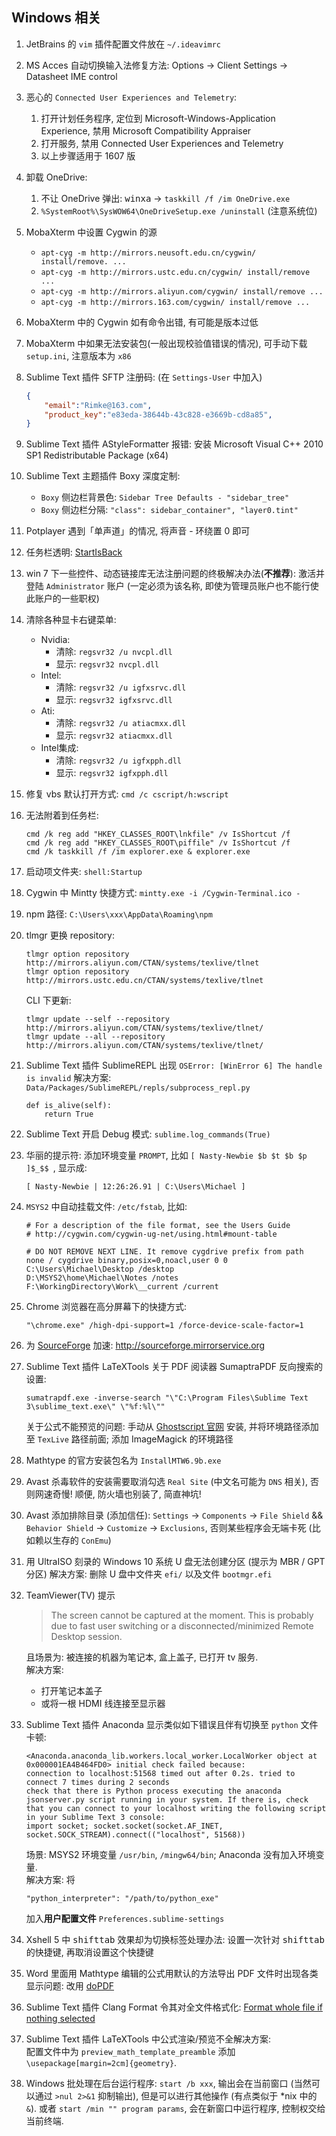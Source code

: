 ## Windows 相关

1. JetBrains 的 `vim` 插件配置文件放在 `~/.ideavimrc`
1. MS Acces 自动切换输入法修复方法:
   Options -> Client Settings -> Datasheet IME control
1. 恶心的 `Connected User Experiences and Telemetry`:
    1. 打开计划任务程序, 定位到 Microsoft-Windows-Application Experience,
        禁用 Microsoft Compatibility Appraiser
    2. 打开服务, 禁用 Connected User Experiences and Telemetry
    3. 以上步骤适用于 1607 版
1. 卸载 OneDrive:
    1. 不让 OneDrive 弹出: <kbd>win</kbd><kbd>x</kbd><kbd>a</kbd>
       -> `taskkill /f /im OneDrive.exe`
    2. `%SystemRoot%\SysWOW64\OneDriveSetup.exe /uninstall` (注意系统位)
1. MobaXterm 中设置 Cygwin 的源
    - `apt-cyg -m http://mirrors.neusoft.edu.cn/cygwin/ install/remove. ...`
    - `apt-cyg -m http://mirrors.ustc.edu.cn/cygwin/ install/remove ...`
    - `apt-cyg -m http://mirrors.aliyun.com/cygwin/ install/remove ...`
    - `apt-cyg -m http://mirrors.163.com/cygwin/ install/remove ...`
1. MobaXterm 中的 Cygwin 如有命令出错, 有可能是版本过低
1. MobaXterm 中如果无法安装包(一般出现校验值错误的情况), 可手动下载 `setup.ini`,
   注意版本为 `x86`
1. Sublime Text 插件 SFTP 注册码: (在 `Settings-User` 中加入)
    ```json
    {
        "email":"Rimke@163.com",
        "product_key":"e83eda-38644b-43c828-e3669b-cd8a85",
    }
    ```
1. Sublime Text 插件 AStyleFormatter 报错:
   安装 Microsoft Visual C++ 2010 SP1 Redistributable Package (x64)
1. Sublime Text 主题插件 Boxy 深度定制:
    - `Boxy` 侧边栏背景色: `Sidebar Tree Defaults - "sidebar_tree"`
    - `Boxy` 侧边栏分隔: `"class": sidebar_container", "layer0.tint"`
1. Potplayer 遇到「单声道」的情况, 将声音 - 环绕置 0 即可
1. 任务栏透明: [StartIsBack](http://www.zdfans.com/5573.html)
1. win 7 下一些控件、动态链接库无法注册问题的终极解决办法(**不推荐**):
   激活并登陆 `Administrator` 账户 (一定必须为该名称,
   即使为管理员账户也不能行使此账户的一些职权)
1. 清除各种显卡右键菜单:
    - Nvidia:
      - 清除: `regsvr32 /u nvcpl.dll`
      - 显示: `regsvr32 nvcpl.dll`
    - Intel:
      - 清除: `regsvr32 /u igfxsrvc.dll`
      - 显示: `regsvr32 igfxsrvc.dll`
    - Ati:
      - 清除: `regsvr32 /u atiacmxx.dll`
      - 显示: `regsvr32 atiacmxx.dll`
    - Intel集成:
      - 清除: `regsvr32 /u igfxpph.dll`
      - 显示: `regsvr32 igfxpph.dll`
1. 修复 vbs 默认打开方式: `cmd /c cscript/h:wscript`
1. 无法附着到任务栏:
   ```
   cmd /k reg add "HKEY_CLASSES_ROOT\lnkfile" /v IsShortcut /f
   cmd /k reg add "HKEY_CLASSES_ROOT\piffile" /v IsShortcut /f
   cmd /k taskkill /f /im explorer.exe & explorer.exe
   ```
1. 启动项文件夹: `shell:Startup`
1. Cygwin 中 Mintty 快捷方式: `mintty.exe -i /Cygwin-Terminal.ico -`
1. npm 路径: `C:\Users\xxx\AppData\Roaming\npm`
1. tlmgr 更换 repository:
   ```
   tlmgr option repository http://mirrors.aliyun.com/CTAN/systems/texlive/tlnet
   tlmgr option repository http://mirrors.ustc.edu.cn/CTAN/systems/texlive/tlnet
   ```
   CLI 下更新:
   ```
   tlmgr update --self --repository http://mirrors.aliyun.com/CTAN/systems/texlive/tlnet/
   tlmgr update --all --repository http://mirrors.aliyun.com/CTAN/systems/texlive/tlnet/
   ```
1. Sublime Text 插件 SublimeREPL 出现
   `OSError: [WinError 6] The handle is invalid` 解决方案:
   `Data/Packages/SublimeREPL/repls/subprocess_repl.py`
   ```
   def is_alive(self):
       return True
   ```
1. Sublime Text 开启 Debug 模式: `sublime.log_commands(True)`
1. 华丽的提示符: 添加环境变量 `PROMPT`,
   比如 `[ Nasty-Newbie $b $t $b $p ]$_$$ `,
   显示成:
   ```
   [ Nasty-Newbie | 12:26:26.91 | C:\Users\Michael ]
   ```
1. `MSYS2` 中自动挂载文件: `/etc/fstab`, 比如:
   ```
   # For a description of the file format, see the Users Guide
   # http://cygwin.com/cygwin-ug-net/using.html#mount-table

   # DO NOT REMOVE NEXT LINE. It remove cygdrive prefix from path
   none / cygdrive binary,posix=0,noacl,user 0 0
   C:\Users\Michael\Desktop /desktop
   D:\MSYS2\home\Michael\Notes /notes
   F:\WorkingDirectory\Work\__current /current
   ```
1. Chrome 浏览器在高分屏幕下的快捷方式:
   ```
   "\chrome.exe" /high-dpi-support=1 /force-device-scale-factor=1
   ```
1. 为 [SourceForge](https://sourceforge.net) 加速:
   http://sourceforge.mirrorservice.org
1. Sublime Text 插件 LaTeXTools 关于 PDF 阅读器 SumaptraPDF 反向搜索的设置:
   ```
   sumatrapdf.exe -inverse-search "\"C:\Program Files\Sublime Text 3\sublime_text.exe\" \"%f:%l\""
   ```
   关于公式不能预览的问题: 手动从 [Ghostscript 官网](https://ghostscript.com)
   安装, 并将环境路径添加至 `TexLive` 路径前面; 添加 ImageMagick 的环境路径
1. Mathtype 的官方安装包名为 `InstallMTW6.9b.exe`
1. Avast 杀毒软件的安装需要取消勾选 `Real Site` (中文名可能为 `DNS` 相关),
   否则网速奇慢! 顺便, 防火墙也别装了, 简直神坑!
1. Avast 添加排除目录 (添加信任): `Settings` -> `Components` ->
   `File Shield` && `Behavior Shield` -> `Customize` -> `Exclusions`,
   否则某些程序会无端卡死 (比如赖以生存的 `ConEmu`)
1. 用 UltraISO 刻录的 Windows 10 系统 U 盘无法创建分区 (提示为 MBR / GPT
   分区) 解决方案: 删除 U 盘中文件夹 `efi/` 以及文件 `bootmgr.efi`
1. TeamViewer(TV) 提示
   > The screen cannot be captured at the moment.
   > This is probably due to fast user switching or a disconnected/minimized
   > Remote Desktop session.

   且场景为: 被连接的机器为笔记本, 盒上盖子, 已打开 tv 服务.  
   解决方案:
   - 打开笔记本盖子
   - 或将一根 HDMI 线连接至显示器
1. Sublime Text 插件 Anaconda 显示类似如下错误且伴有切换至 `python` 文件卡顿:
   ```
   <Anaconda.anaconda_lib.workers.local_worker.LocalWorker object at 0x000001EA4B464FD0> initial check failed because:  
   connection to localhost:51568 timed out after 0.2s. tried to connect 7 times during 2 seconds  
   check that there is Python process executing the anaconda jsonserver.py script running in your system. If there is, check that you can connect to your localhost writing the following script in your Sublime Text 3 console:  
   import socket; socket.socket(socket.AF_INET, socket.SOCK_STREAM).connect(("localhost", 51568))
   ```
   场景: MSYS2 环境变量 `/usr/bin`, `/mingw64/bin`; Anaconda 没有加入环境变量.  
   解决方案: 将
   ```
   "python_interpreter": "/path/to/python_exe"
   ```
   加入**用户配置文件** `Preferences.sublime-settings`
1. Xshell 5 中 <kbd>shift</kbd><kbd>tab</kbd> 效果却为切换标签处理办法:
   设置一次针对 <kbd>shift</kbd><kbd>tab</kbd> 的快捷键, 再取消设置这个快捷键
1. Word 里面用 Mathtype 编辑的公式用默认的方法导出 PDF 文件时出现各类显示问题:
   改用 [doPDF](http://www.dopdf.com)
1. Sublime Text 插件 Clang Format 令其对全文件格式化:
   [Format whole file if nothing selected](https://github.com/rosshemsley/SublimeClangFormat/pull/10/commits/ea22686f40009104935a0378b7c4fd387121c8a1)
1. Sublime Text 插件 LaTeXTools 中公式渲染/预览不全解决方案:  
   配置文件中为 `preview_math_template_preamble` 添加
   `\usepackage[margin=2cm]{geometry}`.
1. Windows 批处理在后台运行程序: `start /b xxx`,
   输出会在当前窗口 (当然可以通过 `>nul 2>&1` 抑制输出),
   但是可以进行其他操作 (有点类似于 *nix 中的 `&`).
   或者 `start /min "" program params`,
   会在新窗口中运行程序, 控制权交给当前终端.
